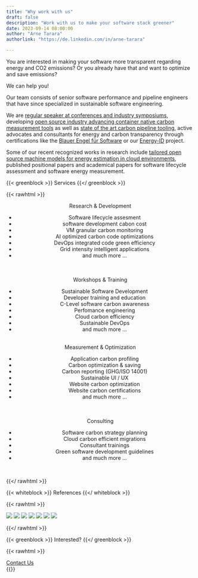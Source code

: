 ```yaml
---
title: "Why work with us"
draft: false
description: "Work with us to make your software stack greener"
date: 2023-09-14 08:00:00
author: "Arne Tarara"
authorlink: "https://de.linkedin.com/in/arne-tarara"

---
```


You are interested in making your software more transparent regarding energy and CO2 emissions? Or you already
have that and want to optimize and save emissions?

We can help you!

Our team consists of senior software performance and pipeline engineers that have since specialized in sustainable 
software engineering.

We are [regular speaker at conferences and industry symposiums](/#nav-meetups), developing 
[open source industry advancing container native carbon measurement tools](/projects/green-metrics-tool) as well as 
[state of the art carbon pipeline tooling](/projects/eco-ci), active advocates and consultants for energy and carbon transparency 
through certifications like the [Blauer Engel für Software](https://www.blauer-engel.de/de/produktwelt/ressourcen-und-energieeffiziente-softwareprodukte) or our [Energy-ID](/projects/energy-id) project.

Some of our recent recognized works in research include 
[tailored open source machine models for energy estimation in cloud environments](/projects/cloud-energy), published positional 
papers and academical papers for software lifecycle assessment and software energy measurement.


{{< greenblock >}}
Services
{{</ greenblock >}}

{{< rawhtml >}}
    <div class="data-content-two" style="text-align: center;">
        <div class="profile">
            <div class="profile-item">
                <div class="profile-title"><span>Research &amp; Development</span></div>
                <div class="profile-info"> 
                    <ul>
                        <li>Software lifecycle assesment</li>
                        <li>software development cabon cost</li>
                        <li>VM granular carbon monitoring</li>
                        <li>AI optimized carbon code optimizations</li>
                        <li>DevOps integrated code green efficiency</li>
                        <li>Grid intensity intelligent applications</li>
                        <li>and much more ...</li>
                    </ul>                    
                </div>
            </div>        
            <div class="profile-item">
                <div class="profile-title"><span>Workshops & Training</span></div>
                <div class="profile-info">
                    <ul>
                        <li>Sustainable Software Development</li>
                        <li>Developer training and education</li>
                        <li>C-Level software carbon awareness</li>
                        <li>Perfomance engineering</li>
                        <li>Cloud carbon efficiency</li>
                        <li>Sustainable DevOps</li>
                        <li>and much more ...</li>
                    </ul>
                </div>
            </div>                  
            <div class="profile-item">
                <div class="profile-title"><span>Measurement &amp; Optimization</span></div>
                <div class="profile-info">
                    <ul>
                        <li>Application carbon profiling</li>
                        <li>Carbon optimization & saving</li>
                        <li>Carbon reporting (GHG/ISO 14001)</li>
                        <li>Sustainable UI / UX</li>
                        <li>Website carbon optimization</li>
                        <li>Website carbon certifications</li>
                        <li>and much more ...</li>                        
                    </ul>
                </div>            
            </div>
            <div class="profile-item">
                <div class="profile-title"><span>Consulting</span></div>
                <div class="profile-info">
                    <ul>
                        <li>Software carbon strategy planning</li>
                        <li>Cloud carbon efficient migrations</li>
                        <li>Consultant trainings</li>
                        <li>Green software development guidelines</li>
                        <li>and much more ...</li>
                    </ul>
                </div>                                    
            </div>
        </div>
    </div>

{{</ rawhtml >}}

{{< whiteblock >}}
References
{{</ whiteblock >}}

{{< rawhtml >}}
<div class="data-content-three">
<img src="/img/references/axel-springer-logo.webp">
<img src="/img/references/wbs-coding-school-logo.webp">
<a href="https://sdialliance.org"><img src="/img/references/sdia-logo.webp"></a>
<img src="/img/references/bits-und-baeume-logo.webp">
<img src="/img/references/ironhack.webp">
<a href="https://fosdem.org/2023/schedule/track/energy/"><img src="/img/references/fosdem-2023.webp"></a>
<a href="https://www.arbeitsagentur.de/vor-ort/it-systemhaus/vorstellung"><img src="/img/references/ba-it-systemhaus.webp"></a>
</div>

{{</ rawhtml >}}


{{< greenblock >}}
Interested?
{{</ greenblock >}}

{{< rawhtml >}}
<div class="btn-one">
    <a href="mailto:info@green-coding.berlin"><span>Contact Us</span></a>
</div>
{{</ rawhtml >}}


